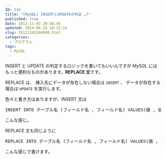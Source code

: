 ```yaml
---
ID: 534
title: "[MySQL] INSERTとUPDATEの判定 …?"
published: true
date: 2012-11-03 20:48:48
updated: 2014-06-20 10:33:15
slug: 20121103204848.html
categories:
  - プログラム
tags:
  - MySQL
---
```


INSERT と UPDATE の判定するロジックを書いてもいいんですが
MySQL にはもっと便利なものがあります。<strong>REPLACE 文</strong>です。

<!--more-->

REPLACE は、
挿入先にデータが存在しない場合は <code>INSERT</code> 、
データが存在する場合は <code>UPDATE</code> を実行します。

色々と書き方はありますが、INSERT 文は

<pre class="prettyprint linenums lang-sql">INSERT INTO テーブル名 (フィールド名 , フィールド名) VALUES(値 , 値);</pre>

こんな感じ。

REPLACE 文も同じように

<pre class="prettyprint linenums lang-sql">REPLACE INTO テーブル名 (フィールド名 , フィールド名) VALUES(値 , 値);</pre>

こんな感じで書けます。
